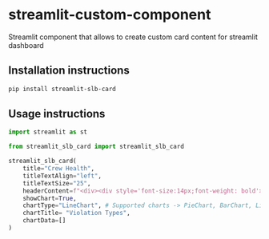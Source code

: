 # streamlit-custom-component

Streamlit component that allows to create custom card content for streamlit dashboard

## Installation instructions

```sh
pip install streamlit-slb-card
```

## Usage instructions

```python
import streamlit as st

from streamlit_slb_card import streamlit_slb_card

streamlit_slb_card(
    title="Crew Health", 
    titleTextAlign="left",
    titleTextSize="25",
    headerContent=f"<div><div style='font-size:14px;font-weight: bold'>Average Pulse Rate</div><div><span style='font-size:40px'>10</span> beats/min</div></div>",
    showChart=True,    
    chartType="LineChart", # Supported charts -> PieChart, BarChart, LineChart
    chartTitle= "Violation Types",
    chartData=[]
)
```
